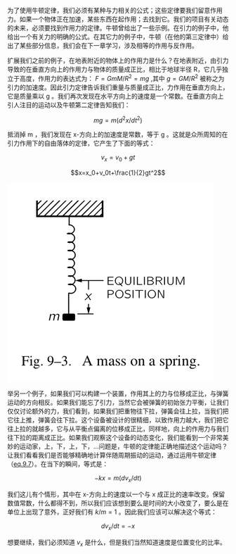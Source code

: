 为了使用牛顿定律，我们必须有某种与力相关的公式；这些定律要我们留意作用力。如果一个物体正在加速，某些东西在起作用；去找到它。我们的项目有关动态的未来，必须要找到作用力的定律。牛顿曾给出了一些示例。在引力的例子中，他给出一个有关力的明确的公式。在其它力的例子中，牛顿（在他的第三定律中）给出了某些部分信息，我们会在下一章学习，涉及相等的作用与反作用。

扩展我们之前的例子，在地表附近的物体上的作用力是什么？在地表附近，由引力导致的在垂直方向上的作用力与物体的质量成正比，相比于地球半径 R，它几乎独立于高度，作用力的表达式为： $F=GmM/R^2=mg$ ,其中 $g=GM/R^2$ 被称之为引力的加速度。因此引力定律告诉我们重量与质量成正比，力作用在垂直方向上，它是质量乘以 g 。我们再次发现在水平方向上的速度是一个常数。在垂直方向上引人注目的运动以及牛顿第二定律告知我们：

$$mg=m(d^2x/dt^2)$$

抵消掉 m ，我们发现在 x-方向上的加速度是常数，等于 g 。这就是众所周知的在引力作用下的自由落体的定律，它产生了下面的等式：

$$v_x=v_0+gt$$

$$x=x_0+v_0t+\frac{1}{2}gt^2$$

![在弹簧上的一个物体](/assets/volume-1/fig-9-3.png)

举另一个例子，如果我们可以构建一个装置，作用其上的力与位移成正比，与弹簧运动的方向相反。如果我们能忘了引力，当然它会被弹簧的初始张力平衡，让我们仅仅讨论额外的力，我们看到，如果我们把重物往下拉，弹簧会往上拉，当我们把它往上推，弹簧会往下拉。这个设备被设计的很精细，以致作用力越大，我们把它往上拉的就越多，它与从平衡点偏离的位移成正比，同样地，向上的作用力与我们往下拉的距离成正比。如果我们观察这个设备的动态变化，我们能看到一个非常美妙的运动家，上，下，上，下，...问题是，牛顿的定律能正确地描述这个运动吗？让我们看看我们是否能够精确地计算伴随周期振动的运动，通过运用牛顿定律（[eq.9.7](/volume-1/9-newton's-laws-of-dynamics/9-3-components-of-velocity-acceleration-and-force.md#eq-9-7)）。在当下的瞬间，等式是：

$$-kx=m(dv_x/dt)$$

我们这儿有个情形，其中在 x-方向上的速度以一个与 x 成正比的速率改变。保留数值常数，什么都得不到，所以我们应该想到要么是时间的大小改变了，要么是在单位上出现了意外，正好我们有 $k/m=1$ 。因此我们应该可以解决这个等式：

$$dv_x/dt=-x$$

想要继续，我们必须知道 $v_x$ 是什么，但是我们当然知道速度是位置变化的比率。

